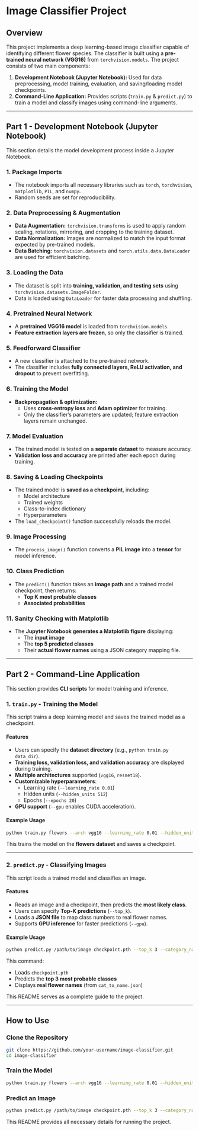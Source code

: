 # Image Classifier Project

## Overview
This project implements a deep learning-based image classifier capable of identifying different flower species. The classifier is built using a **pre-trained neural network (VGG16)** from `torchvision.models`. The project consists of two main components:

1. **Development Notebook (Jupyter Notebook):** Used for data preprocessing, model training, evaluation, and saving/loading model checkpoints.
2. **Command-Line Application:** Provides scripts (`train.py` & `predict.py`) to train a model and classify images using command-line arguments.

---


## Part 1 - Development Notebook (Jupyter Notebook)
This section details the model development process inside a Jupyter Notebook.

### 1. Package Imports
- The notebook imports all necessary libraries such as `torch`, `torchvision`, `matplotlib`, `PIL`, and `numpy`.
- Random seeds are set for reproducibility.

### 2. Data Preprocessing & Augmentation
- **Data Augmentation:** `torchvision.transforms` is used to apply random scaling, rotations, mirroring, and cropping to the training dataset.
- **Data Normalization:** Images are normalized to match the input format expected by pre-trained models.
- **Data Batching:** `torchvision.datasets` and `torch.utils.data.DataLoader` are used for efficient batching.

### 3. Loading the Data
- The dataset is split into **training, validation, and testing sets** using `torchvision.datasets.ImageFolder`.
- Data is loaded using `DataLoader` for faster data processing and shuffling.

### 4. Pretrained Neural Network
- A **pretrained VGG16 model** is loaded from `torchvision.models`.
- **Feature extraction layers are frozen**, so only the classifier is trained.

### 5. Feedforward Classifier
- A new classifier is attached to the pre-trained network.
- The classifier includes **fully connected layers, ReLU activation, and dropout** to prevent overfitting.

### 6. Training the Model
- **Backpropagation & optimization:**
  - Uses **cross-entropy loss** and **Adam optimizer** for training.
  - Only the classifier’s parameters are updated; feature extraction layers remain unchanged.

### 7. Model Evaluation
- The trained model is tested on a **separate dataset** to measure accuracy.
- **Validation loss and accuracy** are printed after each epoch during training.

### 8. Saving & Loading Checkpoints
- The trained model is **saved as a checkpoint**, including:
  - Model architecture
  - Trained weights
  - Class-to-index dictionary
  - Hyperparameters
- The `load_checkpoint()` function successfully reloads the model.

### 9. Image Processing
- The `process_image()` function converts a **PIL image** into a **tensor** for model inference.

### 10. Class Prediction
- The `predict()` function takes an **image path** and a trained model checkpoint, then returns:
  - **Top K most probable classes**
  - **Associated probabilities**

### 11. Sanity Checking with Matplotlib
- The **Jupyter Notebook generates a Matplotlib figure** displaying:
  - The **input image**
  - The **top 5 predicted classes**
  - Their **actual flower names** using a JSON category mapping file.

---

## Part 2 - Command-Line Application
This section provides **CLI scripts** for model training and inference.

### 1. `train.py` - Training the Model
This script trains a deep learning model and saves the trained model as a checkpoint.

#### Features
- Users can specify the **dataset directory** (e.g., `python train.py data_dir`).
- **Training loss, validation loss, and validation accuracy** are displayed during training.
- **Multiple architectures** supported (`vgg16`, `resnet18`).
- **Customizable hyperparameters**:
  - Learning rate (`--learning_rate 0.01`)
  - Hidden units (`--hidden_units 512`)
  - Epochs (`--epochs 20`)
- **GPU support** (`--gpu` enables CUDA acceleration).

#### Example Usage
```bash
python train.py flowers --arch vgg16 --learning_rate 0.01 --hidden_units 512 --epochs 10 --gpu
```
This trains the model on the **flowers dataset** and saves a checkpoint.

---

### 2. `predict.py` - Classifying Images
This script loads a trained model and classifies an image.

#### Features
- Reads an image and a checkpoint, then predicts the **most likely class**.
- Users can specify **Top-K predictions** (`--top_k`).
- Loads a **JSON file** to map class numbers to real flower names.
- Supports **GPU inference** for faster predictions (`--gpu`).

#### Example Usage
```bash
python predict.py /path/to/image checkpoint.pth --top_k 3 --category_names cat_to_name.json --gpu
```
This command:
- Loads `checkpoint.pth`
- Predicts the **top 3 most probable classes**
- Displays **real flower names** (from `cat_to_name.json`)


This README serves as a complete guide to the project.

---

## How to Use

### Clone the Repository
```bash
git clone https://github.com/your-username/image-classifier.git
cd image-classifier
```

### Train the Model
```bash
python train.py flowers --arch vgg16 --learning_rate 0.01 --hidden_units 512 --epochs 10 --gpu
```

### Predict an Image
```bash
python predict.py /path/to/image checkpoint.pth --top_k 3 --category_names cat_to_name.json --gpu
```

This README provides all necessary details for running the project.

